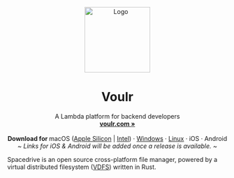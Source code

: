 <p align="center">
  <p align="center">
   <img width="150" height="150" src="packages/assets/images/AppLogo.png" alt="Logo">
  </p>
	<h1 align="center"><b>Voulr</b></h1>
	<p align="center">
        A Lambda platform for backend developers
    <br />
    <a href="https://voulr.com"><strong>voulr.com »</strong></a>
    <br />
    <br />
    <b>Download for </b>
    macOS (<a href="https://www.spacedrive.com/api/releases/desktop/stable/darwin/aarch64">Apple Silicon</a> |
    <a href="https://www.spacedrive.com/api/releases/desktop/stable/darwin/x86_64">Intel</a>) ·
		<a href="https://www.spacedrive.com/api/releases/desktop/stable/windows/x86_64">Windows</a> ·
		<a href="https://www.spacedrive.com/api/releases/desktop/stable/linux/x86_64">Linux</a> ·
		iOS ·
		Android
    <br />
    <i>~ Links for iOS & Android will be added once a release is available. ~</i>
  </p>
</p>

Spacedrive is an open source cross-platform file manager, powered by a virtual distributed filesystem (<a href="#what-is-a-vdfs">VDFS</a>) written in Rust.
<br/>
<br/>
